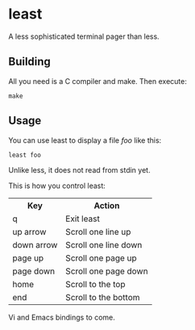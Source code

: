 least
=====

A less sophisticated terminal pager than less.

Building
--------

All you need is a C compiler and make. Then execute:

    make

Usage
-----

You can use least to display a file _foo_ like this:

    least foo

Unlike less, it does not read from stdin yet.

This is how you control least:

<table>
    <tr><th>Key</th><th>Action</th></tr>
    <tr><td>q</td><td>Exit least</td></tr>
    <tr><td>up arrow</td><td>Scroll one line up</td></tr>
    <tr><td>down arrow</td><td>Scroll one line down</td></tr>
    <tr><td>page up</td><td>Scroll one page up</td></tr>
    <tr><td>page down</td><td>Scroll one page down</td></tr>
    <tr><td>home</td><td>Scroll to the top</td></tr>
    <tr><td>end</td><td>Scroll to the bottom</td></tr>
</table>

Vi and Emacs bindings to come.

